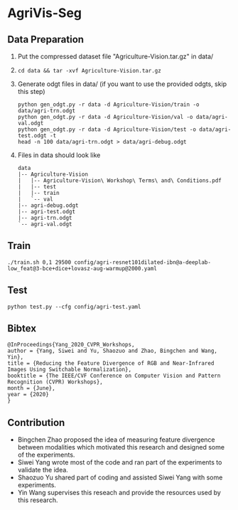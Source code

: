 # AgriVis-Seg

## Data Preparation
1. Put the compressed dataset file "Agriculture-Vision.tar.gz" in data/
2. ```
   cd data && tar -xvf Agriculture-Vision.tar.gz
   ```
3. Generate odgt files in data/ (if you want to use the provided odgts, skip this step)
   ```
   python gen_odgt.py -r data -d Agriculture-Vision/train -o data/agri-trn.odgt
   python gen_odgt.py -r data -d Agriculture-Vision/val -o data/agri-val.odgt
   python gen_odgt.py -r data -d Agriculture-Vision/test -o data/agri-test.odgt -t
   head -n 100 data/agri-trn.odgt > data/agri-debug.odgt
   ```
4. Files in data should look like
    ```
    data
    |-- Agriculture-Vision
    |   |-- Agriculture-Vision\ Workshop\ Terms\ and\ Conditions.pdf
    |   |-- test
    |   |-- train
    |   `-- val
    |-- agri-debug.odgt
    |-- agri-test.odgt
    |-- agri-trn.odgt
    `-- agri-val.odgt
    ```

## Train
```
./train.sh 0,1 29500 config/agri-resnet101dilated-ibn@a-deeplab-low_feat@3-bce+dice+lovasz-aug-warmup@2000.yaml
```

## Test
```
python test.py --cfg config/agri-test.yaml
```

## Bibtex

```
@InProceedings{Yang_2020_CVPR_Workshops,
author = {Yang, Siwei and Yu, Shaozuo and Zhao, Bingchen and Wang, Yin},
title = {Reducing the Feature Divergence of RGB and Near-Infrared Images Using Switchable Normalization},
booktitle = {The IEEE/CVF Conference on Computer Vision and Pattern Recognition (CVPR) Workshops},
month = {June},
year = {2020}
}
```

## Contribution 

- Bingchen Zhao proposed the idea of measuring feature divergence between modalities which motivated this research and designed some of the experiments.
- Siwei Yang wrote most of the code and ran part of the experiments to validate the idea.
- Shaozuo Yu shared part of coding and assisted Siwei Yang with some experiments.
- Yin Wang supervises this reseach and provide the resources used by this research.
